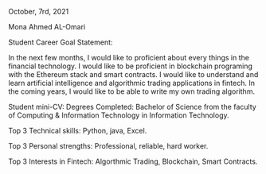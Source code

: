 October, 7rd, 2021

 Mona Ahmed AL-Omari

Student Career Goal Statement:

In the next few months, I would like to proficient about every things in the financial technology.
I would like to be proficient in blockchain programing with the Ethereum stack and smart contracts.
I would like to understand and learn artificial intelligence and algorithmic trading applications in fintech. In the coming years, I would like to be able to write my own trading algorithm.

Student mini-CV:
Degrees Completed:
Bachelor of Science from the faculty of Computing & 
Information Technology in Information Technology.

Top 3 Technical skills:
Python, java, Excel.

Top 3 Personal strengths:
Professional, reliable, hard worker.

Top 3 Interests in Fintech:
Algorthmic Trading, Blockchain, Smart Contracts.